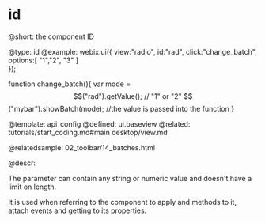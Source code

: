 id
=============


@short: the component ID

@type: id
@example:
webix.ui({
	view:"radio", 
    id:"rad", 
    click:"change_batch", 
    options:[
		"1","2", "3"
	]      
});


function change_batch(){
	var mode = $$("rad").getValue(); // "1" or "2"
	$$("mybar").showBatch(mode); //the value is passed into the function
}

@template:	api_config
@defined:	ui.baseview	
@related:
	tutorials/start_coding.md#main
    desktop/view.md

@relatedsample: 
	02_toolbar/14_batches.html

@descr:


The parameter can contain any string or numeric value and doesn't have a limit on length.

It is used when referring to the component to apply and methods to it, attach events and getting to its properties.
